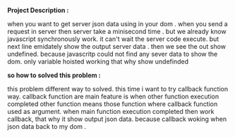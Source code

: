 <b>Project Description :</b>

when you want to get server json data using in your dom . when you send a request in server then server  take a minisecond time . but we already know
javascript synchronously work. it can't wait the server code execute. but next line emidately show the output server data . then we see the
out show undefined. because javascritp could not find any sever data to show the dom. only variable hoisted working that why show undefinded


<b>so how to solved this problem :</b>

this problem different way to solved. this time i want to try callback function way.
callback function are main feature is when other function execution completed other function means those function where callback function 
used as argument. when main function execution completed then work callback,
that why it show output json data. because callback woking when json data back to my dom . 
